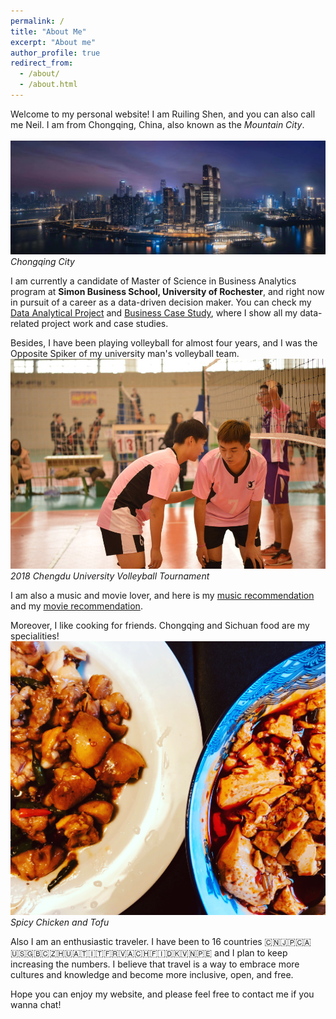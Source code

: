 ```yaml
---
permalink: /
title: "About Me"
excerpt: "About me"
author_profile: true
redirect_from:
  - /about/
  - /about.html
---
```


Welcome to my personal website! I am Ruiling Shen, and you can also call me Neil. I am from Chongqing, China, also known as the *Mountain City*.  
<br />![Chongqing](images/ChongQing.JPG)
*Chongqing City*

I am currently a candidate of Master of Science in Business Analytics program at **Simon Business School, University of Rochester**, and right now in pursuit of a career as a data-driven decision maker. You can check my [Data Analytical Project](https://neilshen9747.github.io/DataAnalyticalProject/) and [Business Case Study](https://neilshen9747.github.io/BusinessCaseStudy/), where I show all my data-related project work and case studies.

Besides, I have been playing volleyball for almost four years, and I was the Opposite Spiker of my university man's volleyball team.
<br />![Volleyball](images/Volleyball.JPG)
*2018 Chengdu University Volleyball Tournament*

I am also a music and movie lover, and here is my [music recommendation](https://neilshen9747.github.io/MusicCollection/) and my [movie recommendation](https://neilshen9747.github.io/MovieCollection/).

Moreover, I like cooking for friends. Chongqing and Sichuan food are my specialities!
<br />![Food](images/Food.JPG)
*Spicy Chicken and Tofu*

Also I am an enthusiastic traveler. I have been to 16 countries 🇨🇳🇯🇵🇨🇦🇺🇸🇬🇧🇨🇿🇭🇺🇦🇹🇮🇹🇫🇷🇻🇦🇨🇭🇫🇮🇩🇰🇻🇳🇵🇪 and I plan to keep increasing the numbers. I believe that travel is a way to embrace more cultures and knowledge and become more inclusive, open, and free.

Hope you can enjoy my website, and please feel free to contact me if you wanna chat!
